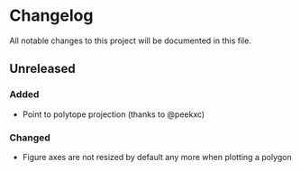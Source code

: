 # Changelog

All notable changes to this project will be documented in this file.

## Unreleased

### Added

- Point to polytope projection (thanks to @peekxc)

### Changed

- Figure axes are not resized by default any more when plotting a polygon
